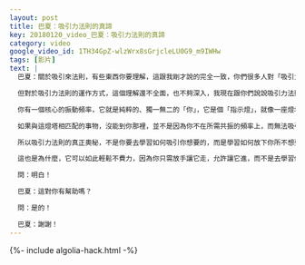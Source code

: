 ```yaml
---
layout: post
title: 巴夏：吸引力法則的真諦
key: 20180120_video_巴夏：吸引力法則的真諦
category: video
google_video_id: 1TH34GpZ-wlzWrx8sGrjcleLU0G9_m9IWHw
tags: [影片]
text: |
  巴夏：關於吸引來法則，有些東西你要理解，這跟我剛才說的完全一致，你們很多人對「吸引力法則」的理解，是沒錯的。肯定的，你要吸引某個事物，你必須在它的振頻上，這非常對！

  但對於吸引力法則的運作方式，這個理解還不全面，也不夠深入，我現在跟你們說說吸引力法則的真正奧秘吧！

  你有一個核心的振動頻率，它就是純粹的、獨一無二的「你」，它是個「指示燈」，就像一座燈塔，散發著光芒，它不停地輻射著屬於你的獨一無二的標誌頻率，不斷地散發著 這個光、這個頻率、這個能量，永不停歇。任何與這個頻率相匹配的事物，都在盡它們所能地湧向你，而任何與這頻率不匹配的事物，都在儘可能地遠離你，能多遠它們就會離多遠。

  如果與這燈塔相匹配的事物，沒能到你那裡，並不是因為你不在所需共振的頻率上，而無法吸引它，而是因為你的看法（定義）、信念把它擋在外面，如果有什麼東西，試圖離開你，卻無法離開，不是因為它們不想離開，而是因為你緊抓不放，它們無法離開。

  所以吸引力法則的真正奧秘，不是你要去學習如何吸引你想要的，而是學習如何放下你所不想要的。如此，你才能讓那些一直想進入你生命的，自動進來，這才是真正的《秘密》。

  這也是為什麼，它可以如此輕鬆不費力，因為你只需放手讓它走，允許讓它進，而不是去學習做什麼你還沒去做的事。明白嗎？

  問：明白！

  巴夏：這對你有幫助嗎？

  問：是的！

  巴夏：謝謝！
---
```


{%- include algolia-hack.html -%}
